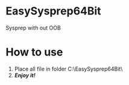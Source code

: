 # EasySysprep64Bit
Sysprep with out OOB
# How to use
1. Place all file in folder C:\EasySysprep64Bit\
2. ***Enjoy it!***
